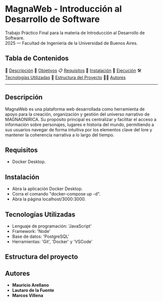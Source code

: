 # MagnaWeb - Introducción al Desarrollo de Software
<p>Trabajo Práctico Final para la materia de Introducción al Desarrollo de Software.<br>2025 — Facultad de Ingeniería de la Universidad de Buenos Aires.</p>

## Tabla de Contenidos
📄 [Descripción](#descripción)
🎯 [Objetivos](#objetivos)
📋 [Requisitos](#requisitos)
💾 [Instalación](#instalación)
🚀 [Ejecución](#ejecución)
🛠️ [Tecnologías Utilizadas](#tecnologías-utilizadas)
📂 [Estructura del Proyecto](#estructura-del-proyecto)
🧑‍💻 [Autores](#autores)

---

## Descripción

MagnaWeb es una plataforma web desarrollada como herramienta de apoyo para la creación, organización y gestión del universo narrativo de MAGNAONIRICA. Su propósito principal es centralizar y facilitar el acceso a información sobre personajes, lugares e historia del mundo, permitiendo a sus usuarios navegar de forma intuitiva por los elementos clave del lore y mantener la coherencia narrativa a lo largo del tiempo.

## Requisitos

- Docker Desktop.

## Instalación

- Abra la aplicación Docker Desktop.
- Corra el comando "docker-compose up -d".
- Abra la página localhost/3000:3000.

## Tecnologías Utilizadas

- Lenguaje de programación: 'JavaScript'
- Framework: 'Node'
- Base de datos: 'PostgreSQL'
- Herramientas: 'Git', 'Docker' y 'VSCode'

## Estructura del proyecto

## Autores
- **Mauricio Arellano**
- **Lautaro de la Fuente**
- **Marcos Villena**
